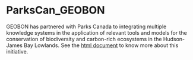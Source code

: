 # ParksCan_GEOBON
GEOBON has partnered with Parks Canada to integrating multiple knowledge systems in the application of relevant tools and models for the conservation of biodiversity and carbon-rich ecosystems in the Hudson-James Bay Lowlands. See the [html document](https://juanzuloaga.github.io/ParksCan_GEOBON/docs/index.html) to know more about this initiative.


